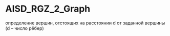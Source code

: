 ﻿# AISD_RGZ_2_Graph
определение вершин, отстоящих на расстоянии d от заданной вершины (d – число рёбер)
